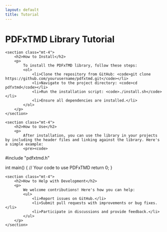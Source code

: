 ```yaml
---
layout: default
title: Tutorial
---
```


<div class="container mt-5">
    <h1 class="display-4 text-center">PDFxTMD Library Tutorial</h1>

    <section class="mt-4">
        <h2>How to Install</h2>
        <p>
            To install the PDFxTMD library, follow these steps:
            <ol>
                <li>Clone the repository from GitHub: <code>git clone https://github.com/yourusername/pdfxtmd.git</code></li>
                <li>Navigate to the project directory: <code>cd pdfxtmd</code></li>
                <li>Run the installation script: <code>./install.sh</code></li>
                <li>Ensure all dependencies are installed.</li>
            </ol>
        </p>
    </section>

    <section class="mt-4">
        <h2>How to Use</h2>
        <p>
            After installation, you can use the library in your projects by including the header files and linking against the library. Here's a simple example:
            <pre><code>
#include "pdfxtmd.h"

int main() {
    // Your code to use PDFxTMD
    return 0;
}
            </code></pre>
        </p>
    </section>

    <section class="mt-4">
        <h2>How to Help with Development</h2>
        <p>
            We welcome contributions! Here's how you can help:
            <ul>
                <li>Report issues on GitHub.</li>
                <li>Submit pull requests with improvements or bug fixes.</li>
                <li>Participate in discussions and provide feedback.</li>
            </ul>
        </p>
    </section>
</div> 